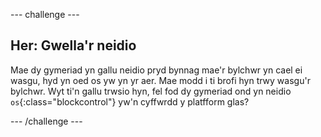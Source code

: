 --- challenge ---
## Her: Gwella'r neidio 
Mae dy gymeriad yn gallu neidio pryd bynnag mae'r bylchwr yn cael ei wasgu, hyd yn oed os yw yn yr aer.  Mae modd i ti brofi hyn trwy wasgu'r bylchwr.  Wyt ti'n gallu trwsio hyn, fel fod dy gymeriad ond yn neidio `os`{:class="blockcontrol"} yw'n cyffwrdd y platfform glas?



--- /challenge ---

